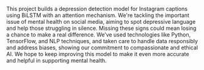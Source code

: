 
This project builds a depression detection model for Instagram captions using BiLSTM with an attention mechanism. We're tackling the important issue of mental health on social media, aiming to spot depressive language and help those struggling in silence. Missing these signs could mean losing a chance to make a real difference. We’ve used technologies like Python, TensorFlow, and NLP techniques, and taken care to handle data responsibly and address biases, showing our commitment to compassionate and ethical AI. We hope to keep improving this model to make it even more accurate and helpful in supporting mental health.
